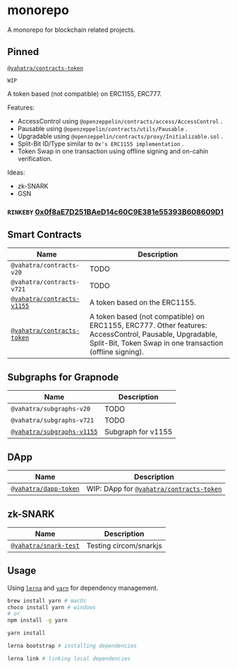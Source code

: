 # monorepo

A monorepo for blockchain related projects.

## Pinned

[`@vahatra/contracts-token`](/contracts/token)

`WIP`

A token based (not compatible) on ERC1155, ERC777.

Features:

- AccessControl using `@openzeppelin/contracts/access/AccessControl` .
- Pausable using `@openzeppelin/contracts/utils/Pausable` .
- Upgradable using `@openzeppelin/contracts/proxy/Initializable.sol` .
- Split-Bit ID/Type similar to `0x's ERC1155 implementation` .
- Token Swap in one transaction using offline signing and on-cahin verification.

Ideas:

- zk-SNARK
- GSN

### `RINKEBY` [0x0f8aE7D251BAeD14c60C9E381e55393B608609D1](https://rinkeby.etherscan.io/address/0x0f8ae7d251baed14c60c9e381e55393b608609d1#code)

## Smart Contracts

| Name                                           | Description                                                                                                                                                         |
| ---------------------------------------------- | ------------------------------------------------------------------------------------------------------------------------------------------------------------------- |
| `@vahatra/contracts-v20`                       | TODO                                                                                                                                                                |
| `@vahatra/contracts-v721`                      | TODO                                                                                                                                                                |
| [`@vahatra/contracts-v1155`](/contracts/v1155) | A token based on the ERC1155.                                                                                                                                       |
| [`@vahatra/contracts-token`](/contracts/token) | A token based (not compatible) on ERC1155, ERC777. Other features: AccessControl, Pausable, Upgradable, Split-Bit, Token Swap in one transaction (offline signing). |

## Subgraphs for Grapnode

| Name                                           | Description        |
| ---------------------------------------------- | ------------------ |
| `@vahatra/subgraphs-v20`                       | TODO               |
| `@vahatra/subgraphs-v721`                      | TODO               |
| [`@vahatra/subgraphs-v1155`](/subgraphs/v1155) | Subgraph for v1155 |

## DApp

| Name                                 | Description                                                  |
| ------------------------------------ | ------------------------------------------------------------ |
| [`@vahatra/dapp-token`](/dapp/token) | WIP: DApp for [`@vahatra/contracts-token`](/contracts/token) |

## zk-SNARK

| Name                                    | Description            |
| --------------------------------------- | ---------------------- |
| [`@vahatra/snark-test`](/zk-snark/test) | Testing circom/snarkjs |

## Usage

Using [`lerna`](https://github.com/lerna/lerna) and [`yarn`](https://yarnpkg.com/getting-started/usage) for dependency management.

```bash
brew install yarn # macOs
choco install yarn # windows
# or
npm install -g yarn
```

```bash
yarn install
```

```bash
lerna bootstrap # installing dependencies
```

```bash
lerna link # linking local dependencies
```
